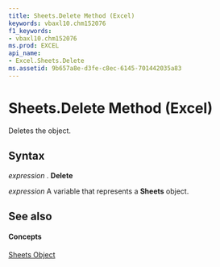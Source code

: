 ```yaml
---
title: Sheets.Delete Method (Excel)
keywords: vbaxl10.chm152076
f1_keywords:
- vbaxl10.chm152076
ms.prod: EXCEL
api_name:
- Excel.Sheets.Delete
ms.assetid: 9b657a8e-d3fe-c8ec-6145-701442035a83
---
```



# Sheets.Delete Method (Excel)

Deletes the object.


## Syntax

 _expression_ . **Delete**

 _expression_ A variable that represents a **Sheets** object.


## See also


#### Concepts


[Sheets Object](sheets-object-excel.md)


